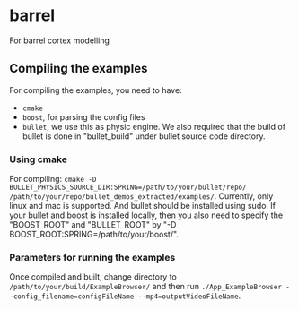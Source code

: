 # barrel
For barrel cortex modelling

## Compiling the examples
For compiling the examples, you need to have:

- `cmake`
- `boost`, for parsing the config files
- `bullet`, we use this as physic engine. We also required that the build of bullet is done in "bullet\_build" under bullet source code directory.

### Using cmake

For compiling: `cmake -D BULLET_PHYSICS_SOURCE_DIR:SPRING=/path/to/your/bullet/repo/ /path/to/your/repo/bullet_demos_extracted/examples/`. Currently, only linux and mac is supported. And bullet should be installed using sudo. If your bullet and boost is installed locally, then you also need to specify the "BOOST\_ROOT" and "BULLET\_ROOT" by "-D BOOST\_ROOT:SPRING=/path/to/your/boost/".

### Parameters for running the examples

Once compiled and built, change directory to `/path/to/your/build/ExampleBrowser/` and then run `./App_ExampleBrowser --config_filename=configFileName --mp4=outputVideoFileName`.
